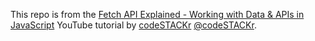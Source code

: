 This repo is from the [Fetch API Explained - Working with Data & APIs in JavaScript](https://youtu.be/djCuFrLLjVk) YouTube tutorial by [codeSTACKr](https://www.youtube.com/c/codeSTACKr) [@codeSTACKr](https://github.com/codeSTACKr).